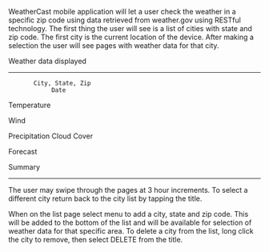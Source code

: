 

WeatherCast mobile application will let a user check the weather in a specific zip code using data retrieved from weather.gov using RESTful technology.  The first thing the user will see is a list of cities with state and zip code. The first city is the current location of the device.  After making a selection the user will see pages with weather data for that city.

Weather data displayed


-------------------------------------

           City, State, Zip
                Date

  Temperature

  Wind

  Precipitation   Cloud Cover

  Forecast

  Summary

-------------------------------------

The user may swipe through the pages at 3 hour increments.  To select a different city return back to the city list by tapping the title.  

When on the list page select menu to add a city, state and zip code.  This will be added to the bottom of the list and will be available for selection of weather data for that specific area.  To delete a city from the list, long click the city to remove, then select DELETE from the title.




